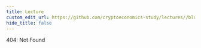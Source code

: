 ```yaml
---
title: Lecture
custom_edit_url: https://github.com/cryptoeconomics-study/lectures//blob/master/ch1/3.5/lecture.md
hide_title: false
---
```

<!-- This file is generated by /website/scripts/sync-util.js - changes will be overwritten! -->

404: Not Found
